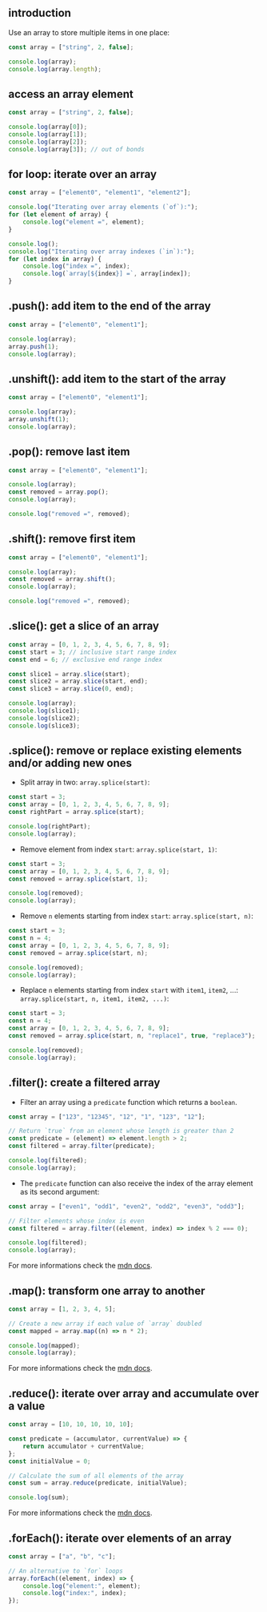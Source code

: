 ## introduction

Use an array to store multiple items in one place:

```javascript
const array = ["string", 2, false];

console.log(array);
console.log(array.length);
```

## access an array element

```javascript
const array = ["string", 2, false];

console.log(array[0]);
console.log(array[1]);
console.log(array[2]);
console.log(array[3]); // out of bonds
```

## for loop: iterate over an array

```javascript
const array = ["element0", "element1", "element2"];

console.log("Iterating over array elements (`of`):");
for (let element of array) {
	console.log("element =", element);
}

console.log();
console.log("Iterating over array indexes (`in`):");
for (let index in array) {
	console.log("index =", index);
	console.log(`array[${index}] =`, array[index]);
}
```

## .push(): add item to the end of the array

```javascript
const array = ["element0", "element1"];

console.log(array);
array.push(1);
console.log(array);
```

## .unshift(): add item to the start of the array

```javascript
const array = ["element0", "element1"];

console.log(array);
array.unshift(1);
console.log(array);
```

## .pop(): remove last item

```javascript
const array = ["element0", "element1"];

console.log(array);
const removed = array.pop();
console.log(array);

console.log("removed =", removed);
```

## .shift(): remove first item

```javascript
const array = ["element0", "element1"];

console.log(array);
const removed = array.shift();
console.log(array);

console.log("removed =", removed);
```

## .slice(): get a slice of an array

```javascript
const array = [0, 1, 2, 3, 4, 5, 6, 7, 8, 9];
const start = 3; // inclusive start range index
const end = 6; // exclusive end range index

const slice1 = array.slice(start);
const slice2 = array.slice(start, end);
const slice3 = array.slice(0, end);

console.log(array);
console.log(slice1);
console.log(slice2);
console.log(slice3);
```

## .splice(): remove or replace existing elements and/or adding new ones

- Split array in two: `array.splice(start)`:

```javascript
const start = 3;
const array = [0, 1, 2, 3, 4, 5, 6, 7, 8, 9];
const rightPart = array.splice(start);

console.log(rightPart);
console.log(array);
```

- Remove element from index `start`: `array.splice(start, 1)`:

```javascript
const start = 3;
const array = [0, 1, 2, 3, 4, 5, 6, 7, 8, 9];
const removed = array.splice(start, 1);

console.log(removed);
console.log(array);
```

- Remove `n` elements starting from index `start`: `array.splice(start, n)`:

```javascript
const start = 3;
const n = 4;
const array = [0, 1, 2, 3, 4, 5, 6, 7, 8, 9];
const removed = array.splice(start, n);

console.log(removed);
console.log(array);
```

- Replace `n` elements starting from index `start` with `item1`, `item2`, ...: `array.splice(start, n, item1, item2, ...)`:

```javascript
const start = 3;
const n = 4;
const array = [0, 1, 2, 3, 4, 5, 6, 7, 8, 9];
const removed = array.splice(start, n, "replace1", true, "replace3");

console.log(removed);
console.log(array);
```

## .filter(): create a filtered array

- Filter an array using a `predicate` function which returns a `boolean`.

```javascript
const array = ["123", "12345", "12", "1", "123", "12"];

// Return `true` from an element whose length is greater than 2
const predicate = (element) => element.length > 2;
const filtered = array.filter(predicate);

console.log(filtered);
console.log(array);
```

- The `predicate` function can also receive the index of the array element as its second argument:

```javascript
const array = ["even1", "odd1", "even2", "odd2", "even3", "odd3"];

// Filter elements whose index is even
const filtered = array.filter((element, index) => index % 2 === 0);

console.log(filtered);
console.log(array);
```

For more informations check the [mdn docs](https://developer.mozilla.org/en-US/docs/Web/JavaScript/Reference/Global_Objects/Array/filter).

## .map(): transform one array to another

```javascript
const array = [1, 2, 3, 4, 5];

// Create a new array if each value of `array` doubled
const mapped = array.map((n) => n * 2);

console.log(mapped);
console.log(array);
```

For more informations check the [mdn docs](https://developer.mozilla.org/en-US/docs/Web/JavaScript/Reference/Global_Objects/Array/map).

## .reduce(): iterate over array and accumulate over a value

```javascript
const array = [10, 10, 10, 10, 10];

const predicate = (accumulator, currentValue) => {
	return accumulator + currentValue;
};
const initialValue = 0;

// Calculate the sum of all elements of the array
const sum = array.reduce(predicate, initialValue);

console.log(sum);
```

For more informations check the [mdn docs](https://developer.mozilla.org/en-US/docs/Web/JavaScript/Reference/Global_Objects/Array/reduce).

## .forEach(): iterate over elements of an array

```javascript
const array = ["a", "b", "c"];

// An alternative to `for` loops
array.forEach((element, index) => {
	console.log("element:", element);
	console.log("index:", index);
});
```
